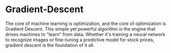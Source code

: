 # Gradient-Descent
The core of machine learning is optimization, and the core of optimization is Gradient Descent. This simple yet powerful algorithm is the engine that drives machines to "learn" from data. Whether it's training a neural network to recognize images or fine-tuning a predictive model for stock prices, gradient descent is the foundation of it all.
